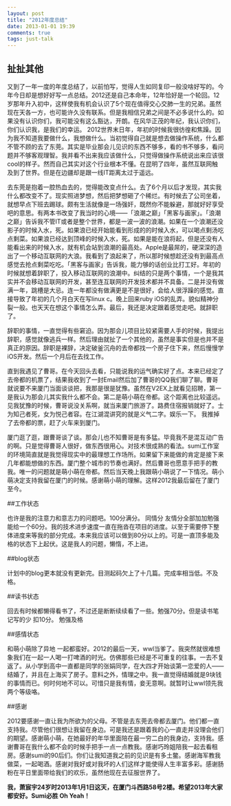```yaml
---
layout: post
title: "2012年度总结"
date: 2013-01-01 19:39
comments: true
tags: just-talk
---
```


## 扯扯其他
  又到了一年一度的年度总结了，以前怕写，觉得人生如同复印一般没啥好写的。今年今日却是想好好写一点总结。2012还是自己本命年，12年恰好是一个轮回。12岁那年升入初中，这样使我有机会认识了5个现在值得交心交肺一生的兄弟。虽然现在天各一方，也可能许久没有联系。但是我相信兄弟之间是不必多说什么的。如果没有认识你们，我可能没有这么豁达，开朗。在风华正茂的年纪，我认识你们，你们认识我，是我们的幸运。  2012世界末日年，年初的时候我很彷徨和焦躁。因为我不知道我要做什么，我想做什么。当初觉得自己就是想去做操作系统，什么都不管不顾的去了东莞。其实是毕业那会儿见识的东西不够多，看的书不够多，看问题并不够客观理智。我并看不出来我应该做什么，只觉得做操作系统说出来应该很cool的样子。然而自己其实对这个行业根本不懂。在昆明了四年，虽然互联网触及到了世界。但是在边疆却是跟一线IT距离太过于遥远。
  <!--more-->

  去东莞是抱着一腔热血去的，觉得能改变点什么。去了6个月以后才发现，其实我什么都改变不了。现实照进梦想，然后把梦想砸了个稀烂。有时候去了公司坐着，就想早点下班去踢球。颇有生活就像是一场强奸，既然你不能躲避，那就好好享受吧的意思。有两本书改变了我当时的心境——「浪潮之巅」「黑客与画家」。「浪潮之巅」告诉我不管IT或者是整个世界，都是一波一波的浪潮。如果在一个浪潮还没影子的时候入水，死。如果浪已经开始能看到形成的的时候入水，可以喝点剩汤吃点剩菜。如果浪已经达到顶峰的时候入水，死。如果是能在浪将起，但是还没有人能看出来的时候入水，就有机会站到浪潮的最高处。Apple是最屌的，硬深深的造出了一个移动互联网的大浪。我看到了浪起来了，所以那时候想趁还没有到最高点感觉去抢点剩菜吃吃。「黑客与画家」告诉我，能力够的话创业比打工好。年初的时候就想着辞职了，投入移动互联网的浪潮中。纠结的只是两个事情，一个是我其实并不会移动互联网的开发，甚至连互联网的开发技术都并不具备。二是并没有做满一年，跳槽是大忌。连一年都没有做满更是不是很好，会给人很浮躁的感觉。直接导致了年初的几个月白天在写linux c。晚上回来ruby iOS的乱弄。貌似精神分裂一般。也天天在想这个事情怎么弄。最后，我还是决定跟着感觉走吧。就辞职了。

  辞职的事情，一直觉得有些窘迫。因为那会儿项目比较紧需要人手的时候，我提出辞职，感觉就像逃兵一样。然后理由就扯了一个其他的，虽然是事实但是也并不是真正的原因。辞职是裸辞，决定破釜沉舟的去帝都找一个房子住下来，然后慢慢学iOS开发。然后一个月后在去找工作。

  直到我遇见了曹哥。在今天回头去看，只能说我的运气确实好了点。本来已经定了去帝都的机票了，结果我收到了一封Email然后加了曹哥的QQ我们聊了聊。曹哥就说要不来厦门当面谈谈把，我那是很是犹豫。虽然在V2EX上就看见招聘，第一是我认为那会儿其实我什么都不会。第二是萌小萌在帝都。这个距离也比较遥远。见我犹豫的时候，曹哥说没关系啊，就当来厦门旅游了。路费住宿报销就好了。士为知己者死，女为悦己者容。在江湖混讲究的就是义气二字。娱乐一下。 我推掉了去帝都的票，赶了火车来到厦门。

  厦门逛了逛，跟曹哥谈了谈。那会儿也不知曹哥是有多猛。毕竟我不是混互动广告的啊。只是觉得曹哥人很好，做东西很用心。对技术很成熟的看法。sumi工作室的环境简直就是我觉得现实中的最理想工作场所。如果留下来能做的肯定是接下来几年都能想做的东西。厦门整个城市的节奏也满好。然后曹哥也愿意手把手的教我。唯一的问题就是萌小萌在帝都。然后当天晚上我跟萌小萌说了一下情况。萌小萌决定支持我留在厦门的时候。感谢萌小萌的理解。这样2012我最后留在了厦门至今。



##工作状态

也许是我的注意力和意志力的问题吧。100分满分。 同情分 友情分全部加加勉强能给一个60分。我的技术进步速度一直在拖沓在项目的进度。以至于需要停下整体进度来等我的部分完成。本来我应该可以做到80分以上的。可是一直顶多能及格的状态下上起伏。这是我人的问题，懒惰，不上进。



##blog状态

计划中的blog更本就没有更新完。目测起码欠上了十几篇。完成率相当低。不及格。



##读书状态

回去有时候都懒得看书了，不过还是断断续续看了一些。勉强70分。但是读书笔记写的少 扣10分。 勉强及格



##感情状态

和萌小萌除了异地 一起都蛮好。2012的最后一天，wwl当爹了。我突然就很难想象我们在一起一人喝一打啤酒的时光。仿佛那些已经是不可重复的往事。一去不复返了。从小学到高中一直都是同学的张娟同学，在大四才开始谈第一恋爱的人——结婚了，并且在上海买了房子。意料之外，情理之中。我一直觉得结婚就是9块钱的事情而已。何时何地不可以。可惜只是我有情，妾无意啊。就暂时让wwl领先我两个等级咯。



##感谢

2012要感谢一直让我为所欲为的父母。不管是去东莞去帝都去厦门。他们都一直支持我。尽管他们很想让我留在身边。可是我还是跟着我的心一直走并没理会他们的期望。感谢萌小萌，在她最好的年华里面陪在最一穷二白的我身边，支持我。感谢曹哥在我什么都不会的时候手把手一点一点教我。感谢巧玲姐陪我一起去看租房。感谢sumi的90后们。你们让我知道我之前的见识是有多土鳖。感谢海军教我做菜，一起喝酒。感谢对我好或对我坏的人们这样才能使得人生丰富多彩。感谢肠粉在平日里面带给我们的欢乐，虽然他现在去征服世界了。


**我，萧宸宇24岁时2013年1月1日这天，在厦门斗西路58号2楼。希望2013年大家都安好。Sumi必胜 Oh Yeah！**

